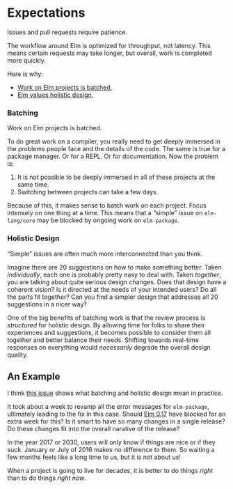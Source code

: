 
# Expectations

Issues and pull requests require patience.

The workflow around Elm is optimized for throughput, not latency. This means certain requests may take longer, but overall, work is completed more quickly.

Here is why:

  - [Work on Elm projects is batched.](#batching)
  - [Elm values holistic design.](#holistic-design)


### Batching

Work on Elm projects is batched.

To do great work on a compiler, you really need to get deeply immersed in the problems people face and the details of the code. The same is true for a package manager. Or for a REPL. Or for documentation. Now the problem is:

  1. It is not possible to be deeply immersed in all of these projects at the same time.
  2. Switching between projects can take a few days.

Because of this, it makes sense to batch work on each project. Focus intensely on one thing at a time. This means that a &ldquo;simple&rdquo; issue on `elm-lang/core` may be blocked by ongoing work on `elm-package`.


### Holistic Design

&ldquo;Simple&rdquo; issues are often much more interconnected than you think.

Imagine there are 20 suggestions on how to make something better. Taken *individually*, each one is probably pretty easy to deal with. Taken *together*, you are talking about quite serious design changes. Does that design have a coherent vision? Is it directed at the needs of your intended users? Do all the parts fit together? Can you find a simpler design that addresses all 20 suggestions in a nicer way?

One of the big benefits of batching work is that the review process is *structured* for holistic design. By allowing time for folks to share their experiences and suggestions, it becomes possible to consider them all together and better balance their needs. Shifting towards real-time responses on everything would *necessarily* degrade the overall design quality.


## An Example

I think [this issue](https://github.com/elm-lang/elm-package/pull/177) shows what batching and holistic design mean in practice.

It took about a week to revamp all the error messages for `elm-package`, ultimately leading to the fix in this case. Should [Elm 0.17](http://elm-lang.org/blog/farewell-to-frp) have blocked for an extra week for this? Is it smart to have so many changes in a single release? Do these changes fit into the overall narative of the release?

In the year 2017 or 2030, users will only know if things are nice or if they suck. January or July of 2016 makes no difference to them. So waiting a few months feels like a long time to us, but it is not about us!

When a project is going to live for decades, it is better to do things *right* than to do things *right now*.
